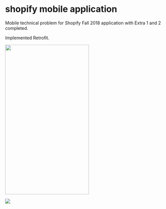 # shopify mobile application
Mobile technical problem for Shopify Fall 2018 application with Extra 1 and 2 completed.

Implemented Retrofit.

<img src="https://i.imgur.com/48ayZTC.png " width="270.1" height="482.3" />

![](https://media.giphy.com/media/82kVANl9Ieg2uAv0Vq/giphy.gif)
